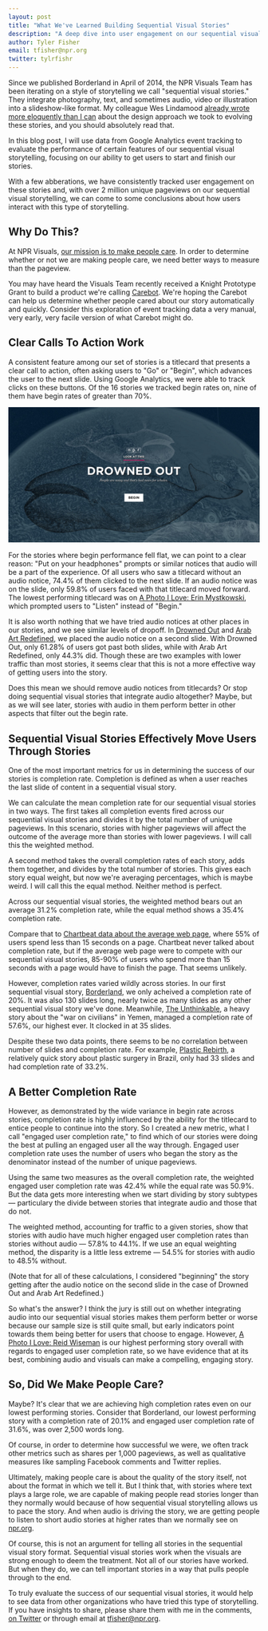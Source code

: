 ```yaml
---
layout: post
title: "What We've Learned Building Sequential Visual Stories"
description: "A deep dive into user engagement on our sequential visual stories"
author: Tyler Fisher
email: tfisher@npr.org
twitter: tylrfishr
---
```


Since we published Borderland in April of 2014, the NPR Visuals Team has been iterating on a style of storytelling we call "sequential visual stories." They integrate photography, text, and sometimes audio, video or illustration into a slideshow-like format. My colleague Wes Lindamood [already wrote more eloquently than I can](https://source.opennews.org/en-US/learning/evolution-nprs-picture-stories/) about the design approach we took to evolving these stories, and you should absolutely read that.

In this blog post, I will use data from Google Analytics event tracking to evaluate the performance of certain features of our sequential visual storytelling, focusing on our ability to get users to start and finish our stories.

With a few abberations, we have consistently tracked user engagement on these stories and, with over 2 million unique pageviews on our sequential visual storytelling, we can come to some conclusions about how users interact with this type of storytelling.

## Why Do This?

At NPR Visuals, [our mission is to make people care](http://hackerjournalist.net/2014/04/24/what-is-your-mission/). In order to determine whether or not we are making people care, we need better ways to measure than the pageview. 

You may have heard the Visuals Team recently received a Knight Prototype Grant to build a product we're calling [Carebot](http://knightfoundation.org/grants/201551645/). We're hoping the Carebot can help us determine whether people cared about our story automatically and quickly. Consider this exploration of event tracking data a very manual, very early, very facile version of what Carebot might do.

## Clear Calls To Action Work

A consistent feature among our set of stories is a titlecard that presents a clear call to action, often asking users to "Go" or "Begin", which advances the user to the next slide. Using Google Analytics, we were able to track clicks on these buttons. Of the 16 stories we tracked begin rates on, nine of them have begin rates of greater than 70%. 

![An example titlecard](/img/posts/titlecard-example.png)

For the stories where begin performance fell flat, we can point to a clear reason: "Put on your headphones" prompts or similar notices that audio will be a part of the experience. Of all users who saw a titlecard without an audio notice, 74.4% of them clicked to the next slide. If an audio notice was on the slide, only 59.8% of users faced with that titlecard moved forward. The lowest performing titlecard was on [A Photo I Love: Erin Mystkowski](apps.npr.org/lookatthis/posts/mystkowski-loves/), which prompted users to "Listen" instead of "Begin."

<div id="begin"></div>
<script type="text/javascript" src="http://stage-apps.npr.org/dailygraphics/graphics/look-begin-rate-table/js/lib/pym.js"></script>
<script>
    var pymParent = new pym.Parent('begin', 'http://stage-apps.npr.org/dailygraphics/graphics/look-begin-rate-table/child.html', {});
</script>

It is also worth nothing that we have tried audio notices at other places in our stories, and we see similar levels of dropoff. In [Drowned Out](http://apps.npr.org/lookatthis/posts/whales) and [Arab Art Redefined](http://apps.npr.org/lookatthis/posts/al-qassemi), we placed the audio notice on a second slide. With Drowned Out, only 61.28% of users got past both slides, while with Arab Art Redefined, only 44.3% did. Though these are two examples with lower traffic than most stories, it seems clear that this is not a more effective way of getting users into the story.

Does this mean we should remove audio notices from titlecards? Or stop doing sequential visual stories that integrate audio altogether? Maybe, but as we will see later, stories with audio in them perform better in other aspects that filter out the begin rate.

## Sequential Visual Stories Effectively Move Users Through Stories

One of the most important metrics for us in determining the success of our stories is completion rate. Completion is defined as when a user reaches the last slide of content in a sequential visual story. 

We can calculate the mean completion rate for our sequential visual stories in two ways. The first takes all completion events fired across our sequential visual stories and divides it by the total number of unique pageviews. In this scenario, stories with higher pageviews will affect the outcome of the average more than stories with lower pageviews. I will call this the weighted method.

A second method takes the overall completion rates of each story, adds them together, and divides by the total number of stories. This gives each story equal weight, but now we're averaging percentages, which is maybe weird. I will call this the equal method. Neither method is perfect.

Across our sequential visual stories, the weighted method bears out an average 31.2% completion rate, while the equal method shows a 35.4% completion rate. 

Compare that to [Chartbeat data about the average web page](http://time.com/12933/what-you-think-you-know-about-the-web-is-wrong/), where 55% of users spend less than 15 seconds on a page. Chartbeat never talked about completion rate, but if the average web page were to compete with our sequential visual stories, 85-90% of users who spend more than 15 seconds with a page would have to finish the page. That seems unlikely.

However, completion rates varied wildly across stories. In our first sequential visual story, [Borderland](http://apps.npr.org/borderland), we only acheived a completion rate of 20%. It was also 130 slides long, nearly twice as many slides as any other sequential visual story we've done. Meanwhile, [The Unthinkable](http://apps.npr.org/lookatthis/posts/yemen), a heavy story about the "war on civilians" in Yemen, managed a completion rate of 57.6%, our highest ever. It clocked in at 35 slides. 

Despite these two data points, there seems to be no correlation between number of slides and completion rate. For example, [Plastic Rebirth](http://apps.npr.org/lookatthis/posts/plastic/), a relatively quick story about plastic surgery in Brazil, only had 33 slides and had completion rate of 33.2%.

<div id="correlation"></div>
<script type="text/javascript" src="http://stage-apps.npr.org/dailygraphics/graphics/look-slides-completion/js/lib/pym.js"></script>
<script>
    var pymParent = new pym.Parent('correlation', 'http://stage-apps.npr.org/dailygraphics/graphics/look-slides-completion/child.html', {});
</script>

## A Better Completion Rate

However, as demonstrated by the wide variance in begin rate across stories, completion rate is highly influenced by the ability for the titlecard to entice people to continue into the story. So I created a new metric, what I call "engaged user completion rate," to find which of our stories were doing the best at pulling an engaged user all the way through. Engaged user completion rate uses the number of users who began the story as the denominator instead of the number of unique pageviews.

Using the same two measures as the overall completion rate, the weighted engaged user completion rate was 42.4% while the equal rate was 50.9%. But the data gets more interesting when we start dividing by story subtypes &mdash; particulary the divide between stories that integrate audio and those that do not.

The weighted method, accounting for traffic to a given stories, show that stories with audio have much higher engaged user completion rates than stories without audio &mdash; 57.8% to 44.1%. If we use an equal weighting method, the disparity is a little less extreme &mdash; 54.5% for stories with audio to 48.5% without. 

(Note that for all of these calculations, I considered "beginning" the story getting after the audio notice on the second slide in the case of Drowned Out and Arab Art Redefined.)

So what's the answer? I think the jury is still out on whether integrating audio into our sequential visual stories makes them perform better or worse because our sample size is still quite small, but early indicators point towards them being better for users that choose to engage. However, [A Photo I Love: Reid Wiseman](http://apps.npr.org/lookatthis/posts/spacepix) is our highest performing story overall with regards to engaged user completion rate, so we have evidence that at its best, combining audio and visuals can make a compelling, engaging story.

<div id="completion"></div>
<script type="text/javascript" src="http://stage-apps.npr.org/dailygraphics/graphics/look-completion-rate-table/js/lib/pym.js"></script>
<script>
    var pymParent = new pym.Parent('completion', 'http://stage-apps.npr.org/dailygraphics/graphics/look-completion-rate-table/child.html', {});
</script>

## So, Did We Make People Care?

Maybe? It's clear that we are achieving high completion rates even on our lowest performing stories. Consider that Borderland, our lowest performing story with a completion rate of 20.1% and engaged user completion rate of 31.6%, was over 2,500 words long. 

Of course, in order to determine how successful we were, we often track other metrics such as shares per 1,000 pageviews, as well as qualitative measures like sampling Facebook comments and Twitter replies.

Ultimately, making people care is about the quality of the story itself, not about the format in which we tell it. But I think that, with stories where text plays a large role, we are capable of making people read stories longer than they normally would because of how sequential visual storytelling allows us to pace the story. And when audio is driving the story, we are getting people to listen to short audio stories at higher rates than we normally see on [npr.org](http://npr.org).

Of course, this is not an argument for telling all stories in the sequential visual story format. Sequential visual stories work when the visuals are strong enough to deem the treatment. Not all of our stories have worked. But when they do, we can tell important stories in a way that pulls people through to the end.

To truly evaluate the success of our sequential visual stories, it would help to see data from other organizations who have tried this type of storytelling. If you have insights to share, please share them with me in the comments, [on Twitter](http://twitter.com/tylrfishr) or through email at <a href="mailto:tfisher@npr.org">tfisher@npr.org</a>.
